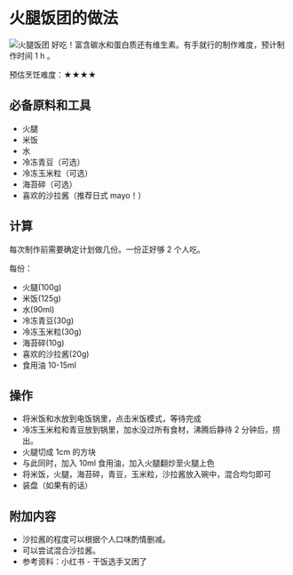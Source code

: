 # 火腿饭团的做法

![火腿饭团](./饭团.png)
好吃！富含碳水和蛋白质还有维生素。有手就行的制作难度，预计制作时间 1 h 。

预估烹饪难度：★★★★

## 必备原料和工具

- 火腿
- 米饭
- 水
- 冷冻青豆（可选）
- 冷冻玉米粒（可选）
- 海苔碎（可选）
- 喜欢的沙拉酱（推荐日式 mayo！）

## 计算

每次制作前需要确定计划做几份。一份正好够 2 个人吃。

每份：

- 火腿(100g)
- 米饭(125g)
- 水(90ml)
- 冷冻青豆(30g)
- 冷冻玉米粒(30g)
- 海苔碎(10g)
- 喜欢的沙拉酱(20g)
- 食用油 10-15ml

## 操作

- 将米饭和水放到电饭锅里，点击米饭模式，等待完成
- 冷冻玉米粒和青豆放到锅里，加水没过所有食材，沸腾后静待 2 分钟后，捞出。
- 火腿切成 1cm 的方块
- 与此同时，加入 10ml 食用油，加入火腿翻炒至火腿上色
- 将米饭，火腿，海苔碎，青豆，玉米粒，沙拉酱放入碗中，混合均匀即可
- 装盘（如果有的话）

## 附加内容

- 沙拉酱的程度可以根据个人口味酌情删减。
- 可以尝试混合沙拉酱。
- 参考资料：小红书 - 干饭选手又困了